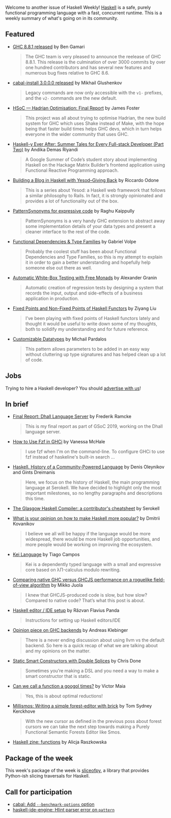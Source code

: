 <!-- 2019-08-29 unpublished -->

Welcome to another issue of Haskell Weekly!
[Haskell](https://www.haskell.org) is a safe, purely functional programming language with a fast, concurrent runtime.
This is a weekly summary of what's going on in its community.

## Featured

-   [GHC 8.8.1 released](https://www.haskell.org/ghc/blog/20190825-ghc-8.8.1-released.html) by Ben Gamari
    > The GHC team is very pleased to announce the reelease of GHC 8.8.1. This release is the culmination of over 3000 commits by over one hundred contributors and has several new features and numerous bug fixes relative to GHC 8.6.

-   [cabal-install 3.0.0.0 released](https://github.com/haskell/cabal/blob/cabal-install-v3.0.0.0/cabal-install/changelog#L3) by Mikhail Glushenkov
    > Legacy commands are now only accessible with the `v1-` prefixes, and the `v2-` commands are the new default.

-   [HSoC — Hadrian Optimisation: Final Report](https://medium.com/@ratherforky/hsoc-hadrian-optimisation-final-report-7c6aa1132dcd) by James Foster
    > This project was all about trying to optimise Hadrian, the new build system for GHC which uses Shake instead of Make, with the hope being that faster build times helps GHC devs, which in turn helps everyone in the wider community that uses GHC.

-   [Haskell-y Ever After: Summer Tales for Every Full-stack Developer (Part Two)](https://medium.com/@rizary/haskell-y-ever-after-summer-tales-for-every-full-stack-developer-part-two-1a0b0c0b8879) by Andika Demas Riyandi
    > A Google Summer of Code’s student story about implementing Haskell on the Hackage Matrix Builder’s frontend application using Functional Reactive Programming approach.

-   [Building a Blog in Haskell with Yesod–Giving Back](https://odone.io/posts/2019-08-26-building-a-blog-in-haskell-with-yesod%E2%80%93giving-back.html) by Riccardo Odone
    > This is a series about Yesod: a Haskell web framework that follows a similar philosophy to Rails. In fact, it is strongly opinionated and provides a lot of functionality out of the box.

-   [PatternSynonyms for expressive code](https://haskell-explained.gitlab.io/blog/posts/2019/08/27/pattern-synonyms/index.html) by Raghu Kaippully
    > PatternSynonyms is a very handy GHC extension to abstract away some implementation details of your data types and present a cleaner interface to the rest of the code.

-   [Functional Dependencies & Type Families](https://gvolpe.github.io/blog/functional-dependencies-and-type-families/) by Gabriel Volpe
    > Probably the coolest stuff has been about Functional Dependencies and Type Families, so this is my attempt to explain it in order to gain a better understanding and hopefully help someone else out there as well.

-   [Automatic White-Box Testing with Free Monads](https://github.com/graninas/automatic-whitebox-testing-showcase/tree/af3b931b7751c2f9a03044ff79b3ba88d8d69c4e) by Alexander Granin
    > Automatic creation of regression tests by designing a system that records the input, output and side-effects of a business application in production.

-   [Fixed Points and Non-Fixed Points of Haskell Functors](https://free.cofree.io/2019/08/21/mu-nu/) by Ziyang Liu
    > I’ve been playing with fixed points of Haskell functors lately and thought it would be useful to write down some of my thoughts, both to solidify my understanding and for future reference.

-   [Customizable Datatypes](https://mpardalos.xyz/posts/customizable_datatypes.html) by Michail Pardalos
    > This pattern allows parameters to be added in an easy way without cluttering up type signatures and has helped clean up a lot of code.

## Jobs

Trying to hire a Haskell developer?
You should [advertise with us](https://haskellweekly.news/advertising.html)!

## In brief

-   [Final Report: Dhall Language Server](https://github.com/EggBaconAndSpam/eggbaconandspam.github.io/blob/1fb172bb4f9407664854b905d882708b00d6b096/posts/2019-08-22-final-report.md) by Frederik Ramcke
    > This is my final report as part of GSoC 2019, working on the Dhall language server.

-   [How to Use Fzf in GHCi](http://blog.vmchale.com/article/fzf-ghci) by Vanessa McHale
    > I use fzf when I'm on the command-line. To configure GHCi to use fzf instead of haskeline's built-in search ...

-   [Haskell. History of a Community-Powered Language](https://serokell.io/blog/haskell-history) by Denis Oleynikov and Gints Dreimanis
    > Here, we focus on the history of Haskell, the main programming language at Serokell. We have decided to highlight only the most important milestones, so no lengthy paragraphs and descriptions this time.

-   [The Glasgow Haskell Compiler: a contributor's cheatsheet](https://ghc.dev) by Serokell

-   [What is your opinion on how to make Haskell more popular?](https://np.reddit.com/r/haskell/comments/cublk4/what_is_your_opinion_on_how_to_make_haskell_more/) by Dmitrii Kovanikov
    > I believe we all will be happy if the language would be more widespread, there would be more Haskell job opportunities, and more people would be working on improving the ecosystem.

-   [Kei Language](https://github.com/caotic123/Kei/tree/5b80116b997fae60ace770aca7733cdb468d4f4b) by Tiago Campos
    > Kei is a dependently typed language with a small and expressive core based on λΠ-calculus modulo rewriting.

-   [Comparing native GHC versus GHCJS performance on a roguelike field-of-view algorithm](https://monoid.xyz/posts/haskell_ghcjs_benchmarks) by Mikko Juola
    > I knew that GHCJS-produced code is slow, but how slow? Compared to native code? That’s what this post is about.

-   [Haskell editor / IDE setup](https://github.com/fairy-tale-agi-solutions/haskell-editor-setup/tree/f4977f8ef5dec487ef1bcc930cf0c30f80661154) by Răzvan Flavius Panda
    > Instructions for setting up Haskell editors/IDE

-   [Opinion piece on GHC backends](https://andreaspk.github.io/posts/2019-08-25-Opinion%20piece%20on%20GHC%20backends.html) by Andreas Klebinger
    > There is a never ending discussion about using llvm vs the default backend. So here is a quick recap of what we are talking about and my opinions on the matter.

-   [Static Smart Constructors with Double Splices](https://chrisdone.com/posts/static-smart-constructors/) by Chris Done
    > Sometimes you’re making a DSL and you need a way to make a smart constructor that is static.

-   [Can we call a function a googol times?](https://medium.com/@maiavictor/calling-a-function-a-googol-times-53933c072e3a) by Victor Maia
    > Yes, this is about optimal reductions!

-   [Millismos: Writing a simple forest-editor with brick](https://cs-syd.eu/posts/2019-08-28-millismos) by Tom Sydney Kerckhove
    > With the new cursor as defined in the previous poss about forest cursors we can take the next step towards making a Purely Functional Semantic Forests Editor like Smos.

-   [Haskell zine: functions](https://alicja.dev/zines/haskell_functions.html) by Alicja Raszkowska

## Package of the week

This week's package of the week is [sliceofpy](https://hackage.haskell.org/package/sliceofpy-1.0.0), a library that provides Python-ish slicing traversals for Haskell.

## Call for participation

-   [cabal: Add `--benchmark-options` option](https://github.com/haskell/cabal/issues/6209)
-   [haskell-ide-engine: Hlint parser error on `pattern`](https://github.com/haskell/haskell-ide-engine/issues/1374)
